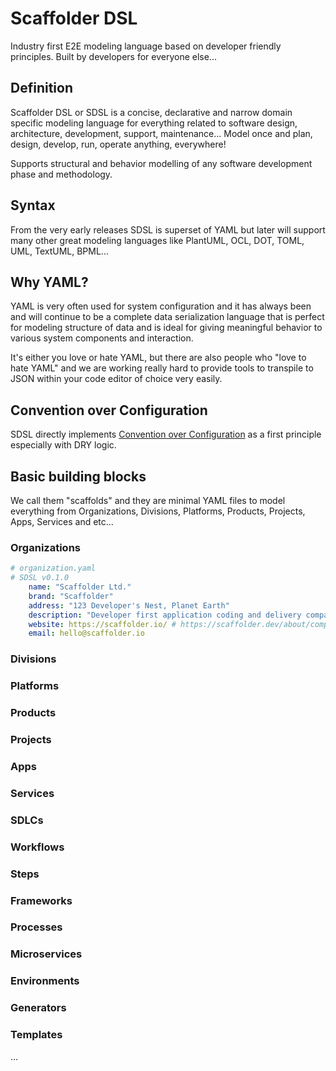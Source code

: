 # Scaffolder DSL

Industry first E2E modeling language based on developer friendly principles. Built by developers for everyone else...

## Definition

Scaffolder DSL or SDSL is a concise, declarative and narrow domain specific modeling language for everything related to software design, architecture, development, support, maintenance... Model once and plan, design, develop, run, operate anything, everywhere!

Supports structural and behavior modelling of any software development phase and methodology.

## Syntax

From the very early releases SDSL is superset of YAML but later will support many other great modeling languages like PlantUML, OCL, DOT, TOML, UML, TextUML, BPML...

## Why YAML?

YAML is very often used for system configuration and it has always been and will continue to be a complete data serialization language that is perfect for modeling structure of data and is ideal for giving meaningful behavior to various system components and interaction.

It's either you love or hate YAML, but there are also people who "love to hate YAML" and we are working really hard to provide tools to transpile to JSON within your code editor of choice very easily.

## Convention over Configuration

SDSL directly implements [Convention over Configuration](https://en.wikipedia.org/wiki/Convention_over_configuration) as a first principle especially with DRY logic.

## Basic building blocks

We call them "scaffolds" and they are minimal YAML files to model everything from Organizations, Divisions, Platforms, Products, Projects, Apps, Services and etc...

### Organizations

```yaml
# organization.yaml
# SDSL v0.1.0
    name: "Scaffolder Ltd."
    brand: "Scaffolder"
    address: "123 Developer's Nest, Planet Earth"
    description: "Developer first application coding and delivery company, shaping the the future of apps development via AI driven coding assistants"
    website: https://scaffolder.io/ # https://scaffolder.dev/about/company
    email: hello@scaffolder.io
```

### Divisions

### Platforms

### Products

### Projects

### Apps

### Services

### SDLCs

### Workflows

### Steps

### Frameworks

### Processes

### Microservices

### Environments

### Generators

### Templates

...
